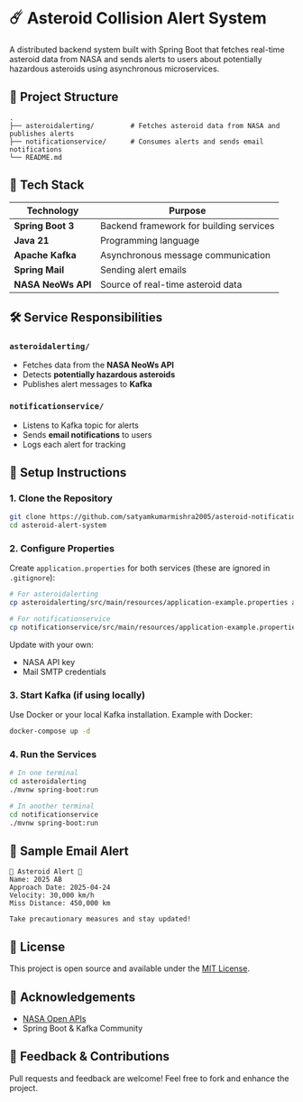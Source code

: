 # ☄️ Asteroid Collision Alert System

A distributed backend system built with Spring Boot that fetches real-time asteroid data from NASA and sends alerts to users about potentially hazardous asteroids using asynchronous microservices.

## 📁 Project Structure

```
.
├── asteroidalerting/         # Fetches asteroid data from NASA and publishes alerts
├── notificationservice/      # Consumes alerts and sends email notifications
└── README.md
```

## 🚀 Tech Stack

| Technology       | Purpose                                      |
|------------------|----------------------------------------------|
| **Spring Boot 3**     | Backend framework for building services     |
| **Java 21**           | Programming language                        |
| **Apache Kafka**      | Asynchronous message communication          |
| **Spring Mail**       | Sending alert emails                        |
| **NASA NeoWs API**    | Source of real-time asteroid data           |

## 🛠️ Service Responsibilities

### `asteroidalerting/`
- Fetches data from the **NASA NeoWs API**
- Detects **potentially hazardous asteroids**
- Publishes alert messages to **Kafka**

### `notificationservice/`
- Listens to Kafka topic for alerts
- Sends **email notifications** to users
- Logs each alert for tracking

## 🔧 Setup Instructions

### 1. Clone the Repository

```bash
git clone https://github.com/satyamkumarmishra2005/asteroid-notification.git
cd asteroid-alert-system
```

### 2. Configure Properties

Create `application.properties` for both services (these are ignored in `.gitignore`):

```bash
# For asteroidalerting
cp asteroidalerting/src/main/resources/application-example.properties asteroidalerting/src/main/resources/application.properties

# For notificationservice
cp notificationservice/src/main/resources/application-example.properties notificationservice/src/main/resources/application.properties
```

Update with your own:
- NASA API key
- Mail SMTP credentials

### 3. Start Kafka (if using locally)

Use Docker or your local Kafka installation. Example with Docker:

```bash
docker-compose up -d
```

### 4. Run the Services

```bash
# In one terminal
cd asteroidalerting
./mvnw spring-boot:run

# In another terminal
cd notificationservice
./mvnw spring-boot:run
```

## 🧪 Sample Email Alert

```
🚨 Asteroid Alert 🚨
Name: 2025 AB
Approach Date: 2025-04-24
Velocity: 30,000 km/h
Miss Distance: 450,000 km

Take precautionary measures and stay updated!
```


## 📜 License

This project is open source and available under the [MIT License](LICENSE).

## 🙌 Acknowledgements

- [NASA Open APIs](https://api.nasa.gov/)
- Spring Boot & Kafka Community

## 💬 Feedback & Contributions

Pull requests and feedback are welcome! Feel free to fork and enhance the project.
